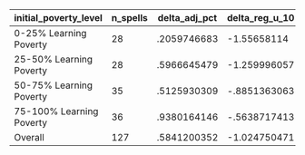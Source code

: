 initial_poverty_level|n_spells|delta_adj_pct|delta_reg_u_10|delta_reg_u_20|delta_reg_u_30|delta_reg_u_40|delta_reg_u_50|delta_reg_u_60|delta_reg_u_70|delta_reg_u_80|delta_reg_u_90
---|---|---|---|---|---|---|---|---|---|---|---
0-25% Learning Poverty|28|.2059746683|-1.55658114|-.1528701782|-.0013955832|.0602352135|.206557557|.4156391025|.5393775702|.764649868|1.412716746
25-50% Learning Poverty|28|.5966645479|-1.259996057|-.4416185915|-.2614218295|.0492232181|.3302648664|.5892551541|1.089253068|1.902871132|3.189684629
50-75% Learning Poverty|35|.5125930309|-.8851363063|-.5089161992|-.0854110718|.2462726831|.5525708795|.7613295317|1.028180718|1.496326447|2.141991138
75-100% Learning Poverty|36|.9380164146|-.5638717413|-.1699390411|-.0193285253|.1840667725|.5648441315|1.048017859|1.478873134|1.89380753|2.936262608
Overall|127|.5841200352|-1.024750471|-.3194925785|-.0869614333|.1441794038|.4307511747|.7284426689|1.061633229|1.537315607|2.43734169
